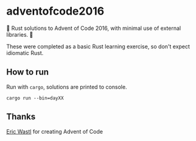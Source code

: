 # adventofcode2016

🎄 Rust solutions to Advent of Code 2016, with minimal use of external libraries. 🎄

These were completed as a basic Rust learning exercise, so don't expect idiomatic Rust.

## How to run

Run with `cargo`, solutions are printed to console.

`cargo run --bin=dayXX`

## Thanks

[Eric Wastl](http://was.tl) for creating Advent of Code

